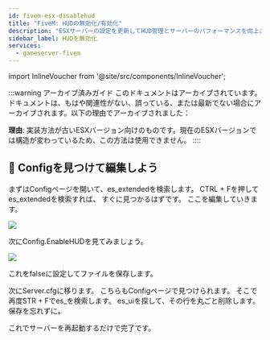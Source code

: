 ```yaml
---
id: fivem-esx-disablehud
title: "FiveM: HUDの無効化/有効化"
description: "ESXサーバーの設定を更新してHUD管理とサーバーのパフォーマンスを向上させる方法を理解しよう → 今すぐ詳しく学ぶ"
sidebar_label: HUDを無効化
services:
  - gameserver-fivem
---
```


import InlineVoucher from '@site/src/components/InlineVoucher';



:::warning アーカイブ済みガイド
このドキュメントはアーカイブされています。ドキュメントは、もはや関連性がない、誤っている、または最新でない場合にアーカイブされます。以下の理由でアーカイブされました：

**理由**: 実装方法が古いESXバージョン向けのものです。現在のESXバージョンでは構造が変わっているため、この方法は使用できません。 
::::



<InlineVoucher />

## 📑 Configを見つけて編集しよう

まずはConfigページを開いて、es_extendedを検索します。
CTRL + Fを押してes_extendedを検索すれば、
すぐに見つかるはずです。
ここを編集していきます。

![](https://screensaver01.zap-hosting.com/index.php/s/FfjdwPMGYgz2k3k/preview)

次にConfig.EnableHUDを見てみましょう。

![](https://screensaver01.zap-hosting.com/index.php/s/F6w582EoXgbPjeC/preview)

これをfalseに設定してファイルを保存します。

次にServer.cfgに移ります。
こちらもConfigページで見つけられます。
そこで再度STR + Fでes_を検索します。
es_uiを探して、その行を丸ごと削除します。
保存を忘れずに。

これでサーバーを再起動するだけで完了です。

<InlineVoucher />